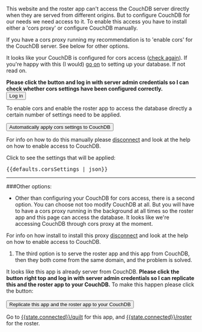 This website and the roster app can't access the
CouchDB server directly when they are served from different
origins. But to configure CouchDB for our needs we need access to
it. To enable this access you have to install either a 'cors proxy' or
configure CouchDB manually. 

If you have a cors proxy running my recommendation 
is to 'enable cors' for the CouchDB server. See below for other 
options. 

<p ng-show="state.corsConfigured">
It looks like your CouchDB is configured for cors access 
(<a href="#" ng-click="checkCors($event)">check again</a>). If
you're happy with this (I would) <a href="#"
ng-click="checkCors($event)">go on</a> to setting up your
database. If not read on.
</p>

<p ng-show="!state.configAccessible && !state.corsConfigured">
 <b>Please click the button and log in with server admin
 credentials so I can check whether cors settings have been configured
 correctly.</b>

<br>
<button class="btn btn-small btn-primary" ng-click="openLogin()">Log in</button>
</p>

<div ng-show="state.configAccessible && !state.corsConfigured">
To enable cors and enable the roster app to access the database
directly a certain number of settings need to be applied.
<p><p>	

<button class="btn btn-small btn-primary" ng-click="enableCors($event)">
Automatically apply cors settings to CouchDB</button>
<p>
For info on how to do this manually please <a href="#"
ng-click="reset($event)">disconnect</a> and look at the help on how to
enable access to CouchDB.
<p>

<a  ng-click="isCorsSettingsCollapsed =
!isCorsSettingsCollapsed">Click to see the settings that will be applied: </a>

<div collapse= "!isCorsSettingsCollapsed">
<pre>{{defaults.corsSettings | json}}</pre>
</div>

</div>

--------------------------------------------

###Other options:

* Other than configuring your CouchDB for cors access, there is a
second option. You can choose
not too modify CouchDB at all. But you will have to have a cors proxy
running in the background at all times so the roster app and this page
can access the database. <span ng-show="state.maybeCors">
It looks like we're accessing CouchDB through cors proxy at the
moment. 
</span> 

  For info on how install to install this proxy <a href="#" ng-click="reset($event)">disconnect</a> and look at the help on how to enable access to CouchDB.

1. The third option is to serve the roster app and this app from
CouchDB, then they both come from the same domain, and the problem is
solved. 
<span ng-show="state.servedFromCouchDb">
It looks like this app is already server from CouchDB.	
</span>
<span ng-hide="state.servedFromCouchDb">
<span ng-hide="state.configAccessible">
<b>Please click the button right top and log in with server admin
credentials so I can replicate this and the roster app to your CouchDB.</b>
</span>
<span ng-show="state.configAccessible">
  To make this happen please click the button:<br><br>
<button class="btn btn-small btn-primary" ng-click="enableCors($event)">
Replicate this app and the roster app to your CouchDB</button>
</span>
</span>

  Go to <a href="{{state.connected}}/quilt">{{state.connected}}/quilt</a>
for this app, and <a target="_blank" href="{{state.connected}}/roster">{{state.connected}}/roster</a> for the roster.


	
